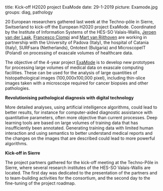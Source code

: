 title: Kick-off H2020 project ExaMode
date: 29-1-2019
picture: Examode.jpg
groups: diag, pathology

20 European researchers gathered last week at the Techno-pôle in Sierre, Switserland to kick-off the European H2020 project ExaMode. Coordinated by the Institute of Information Systems of the HES-SO Valais-Wallis, [Jeroen van der Laak](https://www.computationalpathologygroup.eu/members/jeroen-van-der-laak/), [Francesco Ciompi](https://www.computationalpathologygroup.eu/members/francesco-ciompi/) and [Mart van Rijthoven](https://www.computationalpathologygroup.eu/members/mart-van-rijthoven/) are working in partnership with the University of Padova (Italy), the hospital of Catania (Italy), SURFsara (Netherlands), Ontotext (Bulgaria) and MicroscopeIT (Poland) on  processing of exascale volumes of healthcare data. 

The objective of the 4-year project [ExaMode](https://www.examode.eu/) is to develop new prototypes for processing large volumes of medical data on exascale computing facilities. These can be used for the analysis of large quantities of histopathological images (100,000x100,000 pixel), including thin-slice images taken with a microscope required for cancer biopsies and other pathologies. 

**Revolutionising pathological diagnosis with digital technology**

More detailed analyses, using artificial intelligence algorithms, could lead to better results, for instance for computer-aided diagnostic assistance with quantitative parameters, often more objective than current processes. Deep learning tools are based on large volumes of training data that has insufficiently been annotated. Generating training data with limited human interaction and using semantics to better understand medical reports and the changes on the images that are described could lead to more powerful algorithms.

**Kick-off in Sierre**

The project partners gathered for the kick-off meeting at the Techno-Pôle in Sierre, where several research institutes of the HES-SO Valais-Wallis are located. The first day was dedicated to the presentation of the partners and to team-building activities for the consortium, and the second day to the fine-tuning of the project roadmap.  
